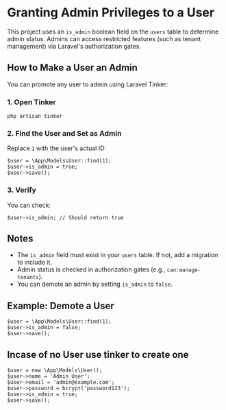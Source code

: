 # Granting Admin Privileges to a User

This project uses an `is_admin` boolean field on the `users` table to determine admin status. Admins can access restricted features (such as tenant management) via Laravel's authorization gates.

## How to Make a User an Admin

You can promote any user to admin using Laravel Tinker:

### 1. Open Tinker

```
php artisan tinker
```

### 2. Find the User and Set as Admin

Replace `1` with the user's actual ID:

```
$user = \App\Models\User::find(1);
$user->is_admin = true;
$user->save();
```

### 3. Verify

You can check:

```
$user->is_admin; // Should return true
```

## Notes
- The `is_admin` field must exist in your `users` table. If not, add a migration to include it.
- Admin status is checked in authorization gates (e.g., `can:manage-tenants`).
- You can demote an admin by setting `is_admin` to `false`.

## Example: Demote a User
```
$user = \App\Models\User::find(1);
$user->is_admin = false;
$user->save();
```

## Incase of no User use tinker to create one
```
$user = new \App\Models\User();
$user->name = 'Admin User';
$user->email = 'admin@example.com';
$user->password = bcrypt('password123');
$user->is_admin = true;
$user->save();
```